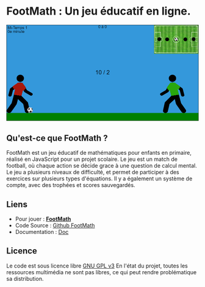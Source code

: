 # FootMath : Un jeu éducatif en ligne.

![Capture d'écran](res/screen.png)

## Qu'est-ce que FootMath ?
FootMath est un jeu éducatif de mathématiques pour enfants en primaire, réalisé en JavaScript pour un projet scolaire. Le jeu est un match de football, où chaque action se décide grace à une question de calcul mental. Le jeu a plusieurs niveaux de difficulté, et permet de participer à des exercices sur plusieurs types d'équations. Il y a également un système de compte, avec des trophées et scores sauvegardés.

## Liens
- Pour jouer : **[FootMath](https://pseudo-nyme.github.io/jour-d-ecole/)**
- Code Source : [Github FootMath](https://github.com/Pseudo-Nyme/jour-d-ecole)
- Documentation : [Doc](./doc.html)

## Licence
Le code est sous licence libre  [GNU GPL v3](https://www.gnu.org/licenses/licenses.fr.html)
En l'état du projet, toutes les ressources multimédia ne sont pas libres, ce qui peut rendre problématique sa distribution.